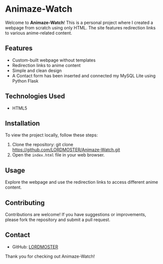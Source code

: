 # Animaze-Watch

Welcome to **Animaze-Watch**! This is a personal project where I created a webpage from scratch using only HTML. The site features redirection links to various anime-related content.

## Features
- Custom-built webpage without templates
- Redirection links to anime content
- Simple and clean design
- A Contact form has been inserted and connected my MySQL Lite using Python Flask
## Technologies Used
- HTML5

## Installation
To view the project locally, follow these steps:

1. Clone the repository:
   git clone https://github.com/LORDMOSTER/Animaze-Watch.git
2. Open the `index.html` file in your web browser.

## Usage
Explore the webpage and use the redirection links to access different anime content.

## Contributing
Contributions are welcome! If you have suggestions or improvements, please fork the repository and submit a pull request.

## Contact
- GitHub: [LORDMOSTER](https://github.com/LORDMOSTER)

Thank you for checking out Animaze-Watch!

